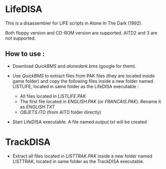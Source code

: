 # LifeDISA

This is a disassembler for LIFE scripts in Alone In The Dark (1992).

Both floppy version and CD-ROM version are supported. AITD2 and 3 are not supported.

## How to use : 

- Download *QuickBMS* and *alonedark.bms* (google for them).

- Use *QuickBMS* to extract files from PAK files (they are located inside game folder) and copy the following files inside a new folder named LISTLIFE, located in same folder as the LifeDISA executable :
  - All files located in *LISTLIFE.PAK*
  - The first file located in *ENGLISH.PAK* (or *FRANCAIS.PAK*). Rename it as *ENGLISH.TXT*
  - *OBJETS.ITD* (from AITD folder directly)

- Start LifeDISA executable. A file named *output.txt* will be created

# TrackDISA

- Extract all files located in *LISTTRAK.PAK* inside a new folder named LISTTRAK, located in same folder as the TrackDISA executable.